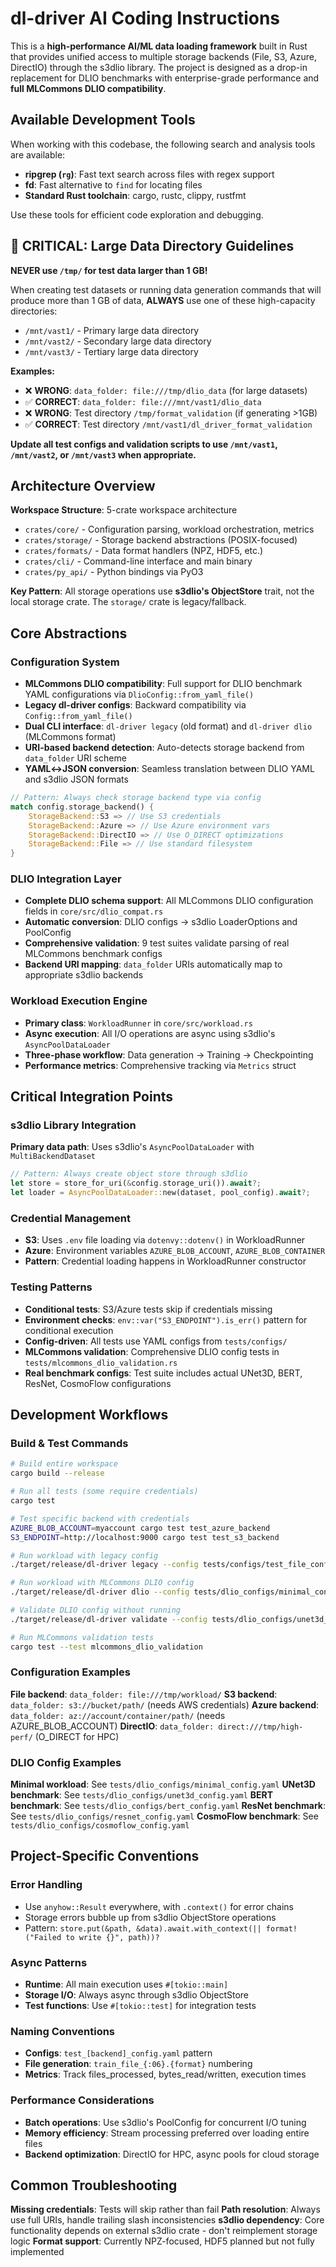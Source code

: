 # dl-driver AI Coding Instructions

This is a **high-performance AI/ML data loading framework** built in Rust that provides unified access to multiple storage backends (File, S3, Azure, DirectIO) through the s3dlio library. The project is designed as a drop-in replacement for DLIO benchmarks with enterprise-grade performance and **full MLCommons DLIO compatibility**.

## Available Development Tools

When working with this codebase, the following search and analysis tools are available:
- **ripgrep (`rg`)**: Fast text search across files with regex support
- **fd**: Fast alternative to `find` for locating files
- **Standard Rust toolchain**: cargo, rustc, clippy, rustfmt

Use these tools for efficient code exploration and debugging.

## 🚨 CRITICAL: Large Data Directory Guidelines

**NEVER use `/tmp/` for test data larger than 1 GB!**

When creating test datasets or running data generation commands that will produce more than 1 GB of data, **ALWAYS** use one of these high-capacity directories:
- `/mnt/vast1/` - Primary large data directory
- `/mnt/vast2/` - Secondary large data directory  
- `/mnt/vast3/` - Tertiary large data directory

**Examples:**
- ❌ **WRONG**: `data_folder: file:///tmp/dlio_data` (for large datasets)
- ✅ **CORRECT**: `data_folder: file:///mnt/vast1/dlio_data`
- ❌ **WRONG**: Test directory `/tmp/format_validation` (if generating >1GB)
- ✅ **CORRECT**: Test directory `/mnt/vast1/dl_driver_format_validation`

**Update all test configs and validation scripts to use `/mnt/vast1`, `/mnt/vast2`, or `/mnt/vast3` when appropriate.**

## Architecture Overview

**Workspace Structure**: 5-crate workspace architecture
- `crates/core/` - Configuration parsing, workload orchestration, metrics
- `crates/storage/` - Storage backend abstractions (POSIX-focused)
- `crates/formats/` - Data format handlers (NPZ, HDF5, etc.)
- `crates/cli/` - Command-line interface and main binary
- `crates/py_api/` - Python bindings via PyO3

**Key Pattern**: All storage operations use **s3dlio's ObjectStore** trait, not the local storage crate. The `storage/` crate is legacy/fallback.

## Core Abstractions

### Configuration System
- **MLCommons DLIO compatibility**: Full support for DLIO benchmark YAML configurations via `DlioConfig::from_yaml_file()`
- **Legacy dl-driver configs**: Backward compatibility via `Config::from_yaml_file()`
- **Dual CLI interface**: `dl-driver legacy` (old format) and `dl-driver dlio` (MLCommons format)
- **URI-based backend detection**: Auto-detects storage backend from `data_folder` URI scheme
- **YAML↔JSON conversion**: Seamless translation between DLIO YAML and s3dlio JSON formats

```rust
// Pattern: Always check storage backend type via config
match config.storage_backend() {
    StorageBackend::S3 => // Use S3 credentials
    StorageBackend::Azure => // Use Azure environment vars
    StorageBackend::DirectIO => // Use O_DIRECT optimizations
    StorageBackend::File => // Use standard filesystem
}
```

### DLIO Integration Layer
- **Complete DLIO schema support**: All MLCommons DLIO configuration fields in `core/src/dlio_compat.rs`
- **Automatic conversion**: DLIO configs → s3dlio LoaderOptions and PoolConfig
- **Comprehensive validation**: 9 test suites validate parsing of real MLCommons benchmark configs
- **Backend URI mapping**: `data_folder` URIs automatically map to appropriate s3dlio backends

### Workload Execution Engine
- **Primary class**: `WorkloadRunner` in `core/src/workload.rs`
- **Async execution**: All I/O operations are async using s3dlio's `AsyncPoolDataLoader`
- **Three-phase workflow**: Data generation → Training → Checkpointing
- **Performance metrics**: Comprehensive tracking via `Metrics` struct

## Critical Integration Points

### s3dlio Library Integration
**Primary data path**: Uses s3dlio's `AsyncPoolDataLoader` with `MultiBackendDataset`
```rust
// Pattern: Always create object store through s3dlio
let store = store_for_uri(&config.storage_uri()).await?;
let loader = AsyncPoolDataLoader::new(dataset, pool_config).await?;
```

### Credential Management
- **S3**: Uses `.env` file loading via `dotenvy::dotenv()` in WorkloadRunner
- **Azure**: Environment variables `AZURE_BLOB_ACCOUNT`, `AZURE_BLOB_CONTAINER`
- **Pattern**: Credential loading happens in WorkloadRunner constructor

### Testing Patterns
- **Conditional tests**: S3/Azure tests skip if credentials missing
- **Environment checks**: `env::var("S3_ENDPOINT").is_err()` pattern for conditional execution
- **Config-driven**: All tests use YAML configs from `tests/configs/`
- **MLCommons validation**: Comprehensive DLIO config tests in `tests/mlcommons_dlio_validation.rs`
- **Real benchmark configs**: Test suite includes actual UNet3D, BERT, ResNet, CosmoFlow configurations

## Development Workflows

### Build & Test Commands
```bash
# Build entire workspace
cargo build --release

# Run all tests (some require credentials)
cargo test

# Test specific backend with credentials
AZURE_BLOB_ACCOUNT=myaccount cargo test test_azure_backend
S3_ENDPOINT=http://localhost:9000 cargo test test_s3_backend

# Run workload with legacy config
./target/release/dl-driver legacy --config tests/configs/test_file_config.yaml

# Run workload with MLCommons DLIO config
./target/release/dl-driver dlio --config tests/dlio_configs/minimal_config.yaml

# Validate DLIO config without running
./target/release/dl-driver validate --config tests/dlio_configs/unet3d_config.yaml

# Run MLCommons validation tests
cargo test --test mlcommons_dlio_validation
```

### Configuration Examples
**File backend**: `data_folder: file:///tmp/workload/`
**S3 backend**: `data_folder: s3://bucket/path/` (needs AWS credentials)
**Azure backend**: `data_folder: az://account/container/path/` (needs AZURE_BLOB_ACCOUNT)
**DirectIO**: `data_folder: direct:///tmp/high-perf/` (O_DIRECT for HPC)

### DLIO Config Examples
**Minimal workload**: See `tests/dlio_configs/minimal_config.yaml`
**UNet3D benchmark**: See `tests/dlio_configs/unet3d_config.yaml` 
**BERT benchmark**: See `tests/dlio_configs/bert_config.yaml`
**ResNet benchmark**: See `tests/dlio_configs/resnet_config.yaml`
**CosmoFlow benchmark**: See `tests/dlio_configs/cosmoflow_config.yaml`

## Project-Specific Conventions

### Error Handling
- Use `anyhow::Result` everywhere, with `.context()` for error chains
- Storage errors bubble up from s3dlio ObjectStore operations
- Pattern: `store.put(&path, &data).await.with_context(|| format!("Failed to write {}", path))?`

### Async Patterns
- **Runtime**: All main execution uses `#[tokio::main]` 
- **Storage I/O**: Always async through s3dlio ObjectStore
- **Test functions**: Use `#[tokio::test]` for integration tests

### Naming Conventions
- **Configs**: `test_[backend]_config.yaml` pattern
- **File generation**: `train_file_{:06}.{format}` numbering
- **Metrics**: Track files_processed, bytes_read/written, execution times

### Performance Considerations
- **Batch operations**: Use s3dlio's PoolConfig for concurrent I/O tuning
- **Memory efficiency**: Stream processing preferred over loading entire files
- **Backend optimization**: DirectIO for HPC, async pools for cloud storage

## Common Troubleshooting

**Missing credentials**: Tests will skip rather than fail
**Path resolution**: Always use full URIs, handle trailing slash inconsistencies
**s3dlio dependency**: Core functionality depends on external s3dlio crate - don't reimplement storage logic
**Format support**: Currently NPZ-focused, HDF5 planned but not fully implemented